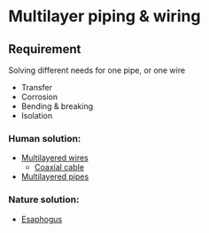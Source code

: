 # Multilayer piping & wiring

## Requirement
Solving different needs for one pipe, or one wire
- Transfer
- Corrosion
- Bending & breaking
- Isolation

### Human solution:
- [Multilayered wires](https://www.google.com/search?q=multilayered+wire&source=lnms&tbm=isch&sa=X&ved=2ahUKEwjh27rd5rz8AhXO5KQKHe6BD8gQ_AUoAXoECAEQAw&biw=1846&bih=980&dpr=1)
    - [Coaxial cable](https://www.electricaltechnology.org/wp-content/uploads/2015/02/Why-Coaxial-Cables-are-Highly-Insulated.jpg)
- [Multilayered pipes](https://www.google.com/search?q=multilayer+piping&source=lnms&tbm=isch&sa=X&ved=2ahUKEwj_1eev57z8AhVWtKQKHdbtALQQ_AUoAXoECAEQAw&cshid=1673347036436653&biw=1846&bih=980&dpr=1)

### Nature solution:

- [Esaphogus](https://upload.wikimedia.org/wikipedia/commons/b/b1/2402_Layers_of_the_Gastrointestinal_Tract.jpg)
